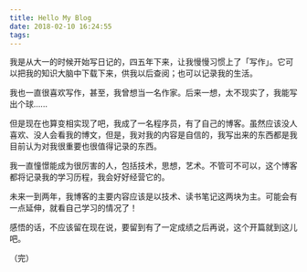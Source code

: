 ```yaml
---
title: Hello My Blog
date: 2018-02-10 16:24:55
tags:
---
```


我是从大一的时候开始写日记的，四五年下来，让我慢慢习惯上了「写作」。它可以把我的知识大脑中下载下来，供我以后查阅；也可以记录我的生活。

我也一直很喜欢写作，甚至，我曾想当一名作家。后来一想，太不现实了，我能写出个球...... 

但是现在也算变相实现了吧，我成了一名程序员，有了自己的博客。虽然应该没人喜欢、没人会看我的博文，但是，我对我的内容是自信的，我写出来的东西都是我目前认为对我很重要也很值得记录的东西。

我一直憧憬能成为很厉害的人，包括技术，思想，艺术。不管可不可以，这个博客都将记录我的学习历程，我会好好经营它的。

未来一到两年，我博客的主要内容应该是以技术、读书笔记这两块为主。可能会有一点延伸，就看自己学习的情况了！

感悟的话，不应该留在现在说，要留到有了一定成绩之后再说，这个开篇就到这儿吧。

（完）

